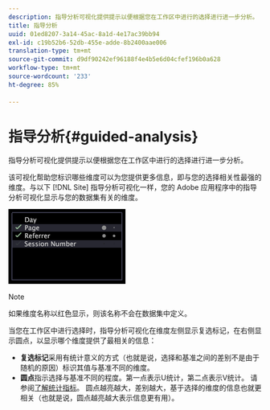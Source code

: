 ```yaml
---
description: 指导分析可视化提供提示以便根据您在工作区中进行的选择进行进一步分析。
title: 指导分析
uuid: 01ed8207-3a14-45ac-8a1d-4e17ac39bb94
exl-id: c19b52b6-52db-455e-adde-8b2400aae006
translation-type: tm+mt
source-git-commit: d9df90242ef96188f4e4b5e6d04cfef196b0a628
workflow-type: tm+mt
source-wordcount: '233'
ht-degree: 85%

---
```


# 指导分析{#guided-analysis}

指导分析可视化提供提示以便根据您在工作区中进行的选择进行进一步分析。

该可视化帮助您标识哪些维度可以为您提供更多信息，即与您的选择相关性最强的维度。与以下 [!DNL Site] 指导分析可视化一样，您的 Adobe 应用程序中的指导分析可视化显示与您的数据集有关的维度。

![](assets/vis_GuidedAnalysis.png)

>[!NOTE]
>
>如果维度名称以红色显示，则该名称不会在数据集中定义。

当您在工作区中进行选择时，指导分析可视化在维度左侧显示复选标记，在右侧显示圆点，以显示哪个维度提供了最相关的信息：

* **复选标记**&#x200B;采用有统计意义的方式（也就是说，选择和基准之间的差别不是由于随机的原因）标识其值与基准不同的维度。
* **圆点**&#x200B;指示选择与基准不同的程度。第一点表示U统计，第二点表示V统计。 请参阅[了解统计指标](../../../../home/c-get-started/c-analysis-vis/c-guided-analysis/c-stat-measures.md#concept-ba2c7f417f384dc0a3438fcb6e268708)。 圆点越亮越大，差别越大，基于选择的维度的信息也就更相关（也就是说，圆点越亮越大表示信息更有用）。

